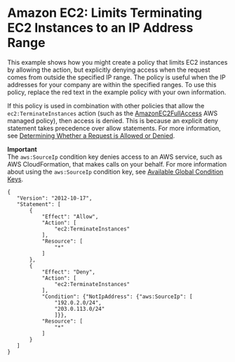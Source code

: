 # Amazon EC2: Limits Terminating EC2 Instances to an IP Address Range<a name="reference_policies_examples_ec2_terminate-ip"></a>

This example shows how you might create a policy that limits EC2 instances by allowing the action, but explicitly denying access when the request comes from outside the specified IP range\. The policy is useful when the IP addresses for your company are within the specified ranges\. To use this policy, replace the red text in the example policy with your own information\.

If this policy is used in combination with other policies that allow the `ec2:TerminateInstances` action \(such as the [AmazonEC2FullAccess](https://aws-iam-console-beta-dev2.integ.amazon.com/iam/home#policies/arn:aws:iam::aws:policy/AmazonEC2FullAccess) AWS managed policy\), then access is denied\. This is because an explicit deny statement takes precedence over allow statements\. For more information, see [Determining Whether a Request is Allowed or Denied](reference_policies_evaluation-logic.md#policy-eval-denyallow)\.

**Important**  
The `aws:SourceIp` condition key denies access to an AWS service, such as AWS CloudFormation, that makes calls on your behalf\. For more information about using the `aws:SourceIp` condition key, see [Available Global Condition Keys](reference_policies_condition-keys.md#AvailableKeys)\.

```
{
   "Version": "2012-10-17",
   "Statement": [
       {
           "Effect": "Allow",
           "Action": [
               "ec2:TerminateInstances"
           ],
           "Resource": [
               "*"
           ]
       },
       {
           "Effect": "Deny",
           "Action": [
               "ec2:TerminateInstances"
           ],
           "Condition": {"NotIpAddress": {"aws:SourceIp": [
               "192.0.2.0/24",
               "203.0.113.0/24"
               ]}},
           "Resource": [
               "*"
           ]
       }
   ]
}
```